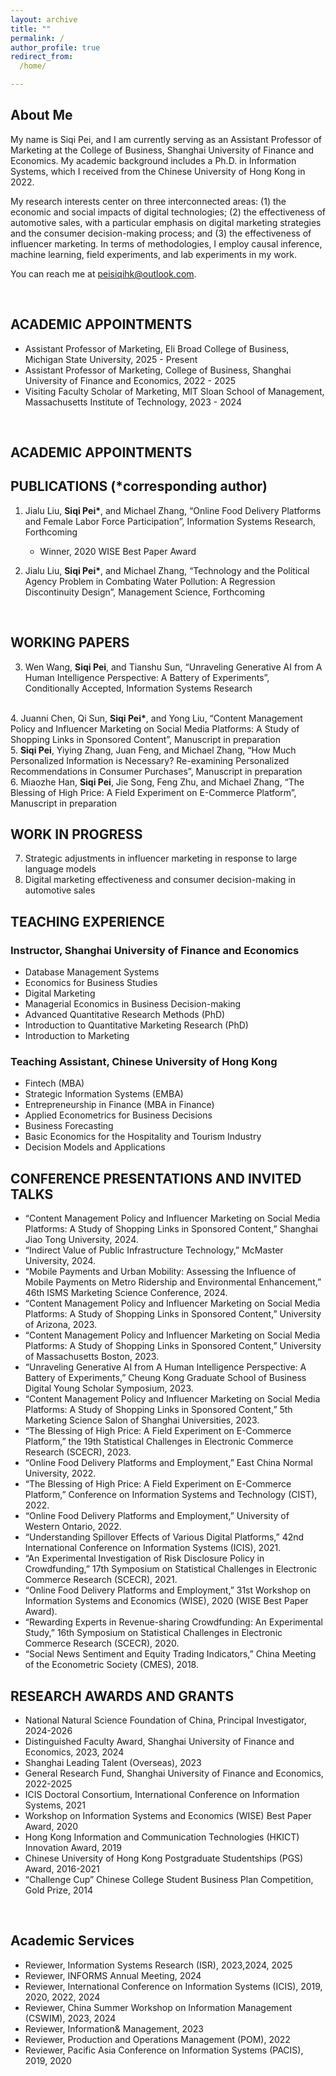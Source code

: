 ```yaml
---
layout: archive
title: ""
permalink: /
author_profile: true
redirect_from:
  /home/

---
```


## <left> About Me </left>

My name is Siqi Pei, and I am currently serving as an Assistant Professor of Marketing at the College of Business, Shanghai University of Finance and Economics. My academic background includes a Ph.D. in Information Systems, which I received from the Chinese University of Hong Kong in 2022.

My research interests center on three interconnected areas: (1) the economic and social impacts of digital technologies; (2) the effectiveness of automotive sales, with a particular emphasis on digital marketing strategies and the consumer decision-making process; and (3) the effectiveness of influencer marketing. In terms of methodologies, I employ causal inference, machine learning, field experiments, and lab experiments in my work.

You can reach me at [peisiqihk@outlook.com](mailto:peisiqihk@outlook.com).

<br>

## <left> ACADEMIC APPOINTMENTS </left>
<style>
pre {
  font-family: "Academicons";
}
</style>

[//]: # (<pre>)

[//]: # (Massachusetts Institute of Technology, MIT Sloan School of Management)

[//]: # (- Visiting Scholar                     2023 - 2024 &#40;expected&#41; )

[//]: # ( )
[//]: # (Shanghai University of Finance and Economics, College of Business)

[//]: # (- Assistant Professor                  2022 - Present)

[//]: # (</pre>)
- Assistant Professor of Marketing, Eli Broad College of Business, Michigan State University, 2025 - Present
- Assistant Professor of Marketing, College of Business, Shanghai University of Finance and Economics, 2022 - 2025         
- Visiting Faculty Scholar of Marketing, MIT Sloan School of Management, Massachusetts Institute of Technology, 2023 - 2024




<br>  

## <left> ACADEMIC APPOINTMENTS </left>


## <left> PUBLICATIONS (*corresponding author) </left>

1. Jialu Liu, <b>Siqi Pei*</b>, and Michael Zhang, “Online Food Delivery Platforms and Female Labor Force Participation”, Information Systems Research, Forthcoming
    - Winner, 2020 WISE Best Paper Award    

2. Jialu Liu, <b>Siqi Pei*</b>, and Michael Zhang, “Technology and the Political Agency Problem in Combating Water Pollution: A Regression Discontinuity Design”, Management Science, Forthcoming
<br> 

## <left> WORKING PAPERS <left>
3. Wen Wang, <b>Siqi Pei</b>, and Tianshu Sun, “Unraveling Generative AI from A Human Intelligence Perspective: A Battery of Experiments”, Conditionally Accepted, Information Systems Research
<br>
4. Juanni Chen, Qi Sun, <b>Siqi Pei*</b>, and Yong Liu, “Content Management Policy and Influencer Marketing on Social Media Platforms: A Study of Shopping Links in Sponsored Content”, Manuscript in preparation
<br>  
5. <b>Siqi Pei</b>, Yiying Zhang, Juan Feng, and Michael Zhang, “How Much Personalized Information is Necessary? Re-examining Personalized Recommendations in Consumer Purchases”, Manuscript in preparation <br>
6. Miaozhe Han, <b>Siqi Pei</b>, Jie Song, Feng Zhu, and Michael Zhang,  “The Blessing of High Price: A Field Experiment on E-Commerce Platform”, Manuscript in preparation <br>

## <left> WORK IN PROGRESS </left>

7. Strategic adjustments in influencer marketing in response to large language models 
8. Digital marketing effectiveness and consumer decision-making in automotive sales



## <left> TEACHING EXPERIENCE </left>

### <left> Instructor, Shanghai University of Finance and Economics </left>
- Database Management Systems
- Economics for Business Studies
- Digital Marketing
- Managerial Economics in Business Decision-making
- Advanced Quantitative Research Methods (PhD)
- Introduction to Quantitative Marketing Research (PhD)
- Introduction to Marketing

### <left> Teaching Assistant, Chinese University of Hong Kong </left>
- Fintech (MBA)
- Strategic Information Systems (EMBA)
- Entrepreneurship in Finance (MBA in Finance)
- Applied Econometrics for Business Decisions
- Business Forecasting
- Basic Economics for the Hospitality and Tourism Industry
- Decision Models and Applications

## <left> CONFERENCE PRESENTATIONS AND INVITED TALKS  </left>
- “Content Management Policy and Influencer Marketing on Social Media Platforms: A Study of Shopping Links in Sponsored Content,” Shanghai Jiao Tong University, 2024.
- “Indirect Value of Public Infrastructure Technology,” McMaster University, 2024.
- “Mobile Payments and Urban Mobility: Assessing the Influence of Mobile Payments on Metro Ridership and Environmental Enhancement,” 46th ISMS Marketing Science Conference, 2024.
- “Content Management Policy and Influencer Marketing on Social Media Platforms: A Study of Shopping Links in Sponsored Content,” University of Arizona, 2023.
- “Content Management Policy and Influencer Marketing on Social Media Platforms: A Study of Shopping Links in Sponsored Content,” University of Massachusetts Boston, 2023.
- “Unraveling Generative AI from A Human Intelligence Perspective: A Battery of Experiments,” Cheung Kong Graduate School of Business Digital Young Scholar Symposium, 2023.
- “Content Management Policy and Influencer Marketing on Social Media Platforms: A Study of Shopping Links in Sponsored Content,” 5th Marketing Science Salon of Shanghai Universities, 2023.
- “The Blessing of High Price: A Field Experiment on E-Commerce Platform,” the 19th Statistical Challenges in Electronic Commerce Research  (SCECR), 2023.
- “Online Food Delivery Platforms and Employment,” East China Normal University, 2022.
- “The Blessing of High Price: A Field Experiment on E-Commerce Platform,” Conference on Information Systems and Technology (CIST), 2022.
- “Online Food Delivery Platforms and Employment,” University of Western Ontario, 2022.
- “Understanding Spillover Effects of Various Digital Platforms,” 42nd International Conference on Information Systems (ICIS), 2021.
- “An Experimental Investigation of Risk Disclosure Policy in Crowdfunding,” 17th Symposium on Statistical Challenges in Electronic Commerce Research (SCECR), 2021.
- “Online Food Delivery Platforms and Employment,” 31st Workshop on Information Systems and Economics (WISE), 2020 (WISE Best Paper Award).
- “Rewarding Experts in Revenue-sharing Crowdfunding: An Experimental Study,” 16th Symposium on Statistical Challenges in Electronic Commerce Research (SCECR), 2020.
- “Social News Sentiment and Equity Trading Indicators,” China Meeting of the Econometric Society (CMES), 2018.


## <left> RESEARCH AWARDS AND GRANTS </left>
- National Natural Science Foundation of China, Principal Investigator, 2024-2026
- Distinguished Faculty Award, Shanghai University of Finance and Economics, 2023, 2024
- Shanghai Leading Talent (Overseas), 2023
- General Research Fund, Shanghai University of Finance and Economics, 2022-2025
- ICIS Doctoral Consortium, International Conference on Information Systems, 2021
- Workshop on Information Systems and Economics (WISE) Best Paper Award, 2020
- Hong Kong Information and Communication Technologies (HKICT) Innovation Award, 2019
- Chinese University of Hong Kong Postgraduate Studentships (PGS) Award, 2016-2021
- “Challenge Cup” Chinese College Student Business Plan Competition, Gold Prize, 2014
<br>  

## <left> Academic Services </left>
- Reviewer, Information Systems Research (ISR), 2023,2024, 2025
- Reviewer, INFORMS Annual Meeting, 2024
- Reviewer, International Conference on Information Systems (ICIS), 2019, 2020, 2022, 2024
- Reviewer, China Summer Workshop on Information Management (CSWIM), 2023, 2024
- Reviewer, Information& Management, 2023
- Reviewer, Production and Operations Management (POM), 2022
- Reviewer, Pacific Asia Conference on Information Systems (PACIS), 2019, 2020
